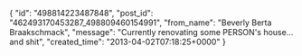  {
   "id": "498814223487848",
   "post_id": "462493170453287_498809460154991",
   "from_name": "Beverly Berta Braakschmack",
   "message": "Currently renovating some PERSON's house... and shit",
   "created_time": "2013-04-02T07:18:25+0000"
 }
